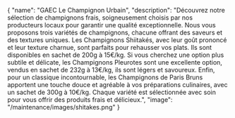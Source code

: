 {
  "name": "GAEC Le Champignon Urbain",
  "description": "Découvrez notre sélection de champignons frais, soigneusement choisis par nos producteurs locaux pour garantir une qualité exceptionnelle. Nous vous proposons trois variétés de champignons, chacune offrant des saveurs et des textures uniques. Les Champignons Shiitakés, avec leur goût prononcé et leur texture charnue, sont parfaits pour rehausser vos plats. Ils sont disponibles en sachet de 200g à 15€/kg. Si vous cherchez une option plus subtile et délicate, les Champignons Pleurotes sont une excellente option, vendus en sachet de 232g à 13€/kg, ils sont légers et savoureux. Enfin, pour un classique incontournable, les Champignons de Paris Bruns apportent une touche douce et agréable à vos préparations culinaires, avec un sachet de 300g à 10€/kg. Chaque variété est sélectionnée avec soin pour vous offrir des produits frais et délicieux.",
  "image": "/maintenance/images/shitakes.png"
}
